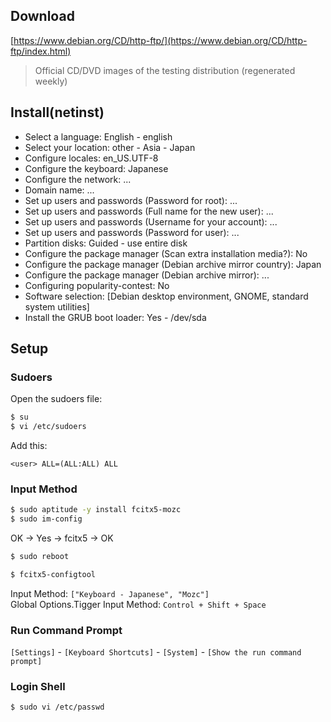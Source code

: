 ## Download
[https://www.debian.org/CD/http-ftp/](https://www.debian.org/CD/http-ftp/index.html)  
> Official CD/DVD images of the testing distribution (regenerated weekly)

## Install(netinst)
* Select a language: English - english  
* Select your location: other - Asia - Japan  
* Configure locales: en_US.UTF-8  
* Configure the keyboard: Japanese  
* Configure the network: ...  
* Domain name: ...  
* Set up users and passwords (Password for root): ...  
* Set up users and passwords (Full name for the new user): ...  
* Set up users and passwords (Username for your account): ...  
* Set up users and passwords (Password for user): ...  
* Partition disks: Guided - use entire disk  
* Configure the package manager (Scan extra installation media?): No  
* Configure the package manager (Debian archive mirror country): Japan  
* Configure the package manager (Debian archive mirror): ...  
* Configuring popularity-contest: No  
* Software selection: [Debian desktop environment, GNOME, standard system utilities]  
* Install the GRUB boot loader: Yes - /dev/sda  

## Setup
### Sudoers
Open the sudoers file:
```sh
$ su
$ vi /etc/sudoers
```

Add this:
```text
<user> ALL=(ALL:ALL) ALL
```

### Input Method
```sh
$ sudo aptitude -y install fcitx5-mozc
$ sudo im-config
```
OK -> Yes -> fcitx5 -> OK
```sh
$ sudo reboot
```
```sh
$ fcitx5-configtool
```
Input Method: `["Keyboard - Japanese", "Mozc"]`  
Global Options.Tigger Input Method: `Control + Shift + Space`  

### Run Command Prompt
`[Settings]` - `[Keyboard Shortcuts]` - `[System]` - `[Show the run command prompt]`

### Login Shell
```sh
$ sudo vi /etc/passwd
```

